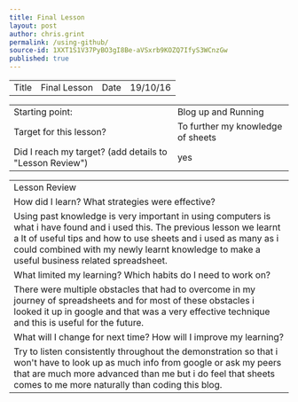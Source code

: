 ```yaml
---
title: Final Lesson
layout: post
author: chris.grint
permalink: /using-github/
source-id: 1XXT1S1V37PyBO3gI8Be-aVSxrb9KOZQ7IfyS3WCnzGw
published: true
---
```

<table>
  <tr>
    <td>Title</td>
    <td>Final Lesson </td>
    <td>Date</td>
    <td>19/10/16</td>
  </tr>
</table>


<table>
  <tr>
    <td>Starting point:</td>
    <td>Blog up and Running </td>
  </tr>
  <tr>
    <td>Target for this lesson?</td>
    <td>To further my knowledge of sheets </td>
  </tr>
  <tr>
    <td>Did I reach my target? 
(add details to "Lesson Review")</td>
    <td>yes</td>
  </tr>
</table>


<table>
  <tr>
    <td>Lesson Review</td>
  </tr>
  <tr>
    <td>How did I learn? What strategies were effective? </td>
  </tr>
  <tr>
    <td>Using past knowledge is very important in using computers is what i have found and i used this. The previous lesson we learnt a lt of useful tips and how to use sheets and i used as many as i could combined with my newly learnt knowledge to make a useful business related spreadsheet.</td>
  </tr>
  <tr>
    <td>What limited my learning? Which habits do I need to work on? </td>
  </tr>
  <tr>
    <td>There were multiple obstacles that  had to overcome in my journey of spreadsheets and for most of these obstacles i looked it up in google and that was a very effective technique  and this is useful for the future.</td>
  </tr>
  <tr>
    <td>What will I change for next time? How will I improve my learning?</td>
  </tr>
  <tr>
    <td>Try to listen consistently throughout the demonstration so that i won't have to look up as much info from google or ask my peers that are much more advanced than me but i do feel that sheets comes to me more naturally than coding this blog.  </td>
  </tr>
</table>


